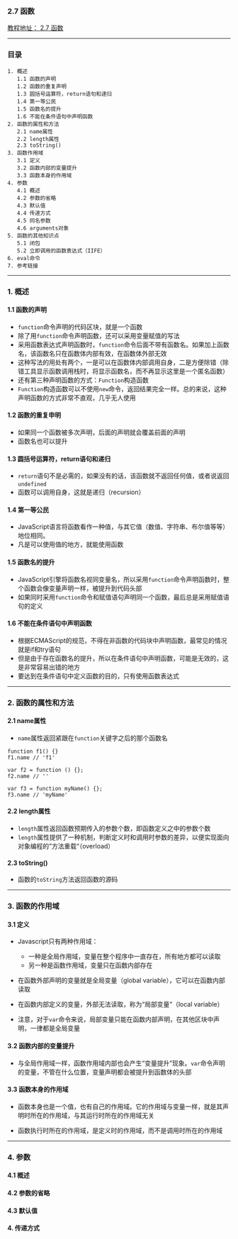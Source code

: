 ### 2.7 函数
[教程地址： 2.7 函数](http://javascript.ruanyifeng.com/grammar/function.html)

---
### 目录
```
1. 概述
   1.1 函数的声明
   1.2 函数的重复声明
   1.3 圆括号运算符，return语句和递归
   1.4 第一等公民
   1.5 函数名的提升
   1.6 不能在条件语句中声明函数
2. 函数的属性和方法
   2.1 name属性
   2.2 length属性
   2.3 toString()
3. 函数作用域
   3.1 定义
   3.2 函数内部的变量提升
   3.3 函数本身的作用域
4. 参数
   4.1 概述
   4.2 参数的省略
   4.3 默认值
   4.4 传递方式
   4.5 同名参数
   4.6 arguments对象
5. 函数的其他知识点
   5.1 闭包
   5.2 立即调用的函数表达式（IIFE）
6. eval命令
7. 参考链接
```

---
### 1. 概述

#### 1.1 函数的声明
- `function`命令声明的代码区块，就是一个函数
- 除了用`function`命令声明函数，还可以采用变量赋值的写法
- 采用函数表达式声明函数时，`function`命令后面不带有函数名。如果加上函数名，该函数名只在函数体内部有效，在函数体外部无效
- 这种写法的用处有两个，一是可以在函数体内部调用自身，二是方便除错（除错工具显示函数调用栈时，将显示函数名，而不再显示这里是一个匿名函数）
- 还有第三种声明函数的方式：`Function`构造函数
- `Function`构造函数可以不使用`new`命令，返回结果完全一样。总的来说，这种声明函数的方式非常不直观，几乎无人使用

#### 1.2 函数的重复申明
- 如果同一个函数被多次声明，后面的声明就会覆盖前面的声明
- 函数名也可以提升

#### 1.3  圆括号运算符，return语句和递归
- `return`语句不是必需的，如果没有的话，该函数就不返回任何值，或者说返回`undefined`
- 函数可以调用自身，这就是递归（recursion）

#### 1.4 第一等公民
- JavaScript语言将函数看作一种值，与其它值（数值、字符串、布尔值等等）地位相同。
- 凡是可以使用值的地方，就能使用函数

#### 1.5 函数名的提升
- JavaScript引擎将函数名视同变量名，所以采用`function`命令声明函数时，整个函数会像变量声明一样，被提升到代码头部
- 如果同时采用`function`命令和赋值语句声明同一个函数，最后总是采用赋值语句的定义

#### 1.6 不能在条件语句中声明函数
- 根据ECMAScript的规范，不得在非函数的代码块中声明函数，最常见的情况就是if和try语句
- 但是由于存在函数名的提升，所以在条件语句中声明函数，可能是无效的，这是非常容易出错的地方
- 要达到在条件语句中定义函数的目的，只有使用函数表达式

---
### 2. 函数的属性和方法

#### 2.1 name属性
- `name`属性返回紧跟在`function`关键字之后的那个函数名

```
function f1() {}
f1.name // 'f1'

var f2 = function () {};
f2.name // ''

var f3 = function myName() {};
f3.name // 'myName'
```

#### 2.2 length属性
- `length`属性返回函数预期传入的参数个数，即函数定义之中的参数个数
- `length`属性提供了一种机制，判断定义时和调用时参数的差异，以便实现面向对象编程的”方法重载“（overload）

#### 2.3 toString()
- 函数的`toString`方法返回函数的源码

---
### 3. 函数的作用域

#### 3.1 定义
- Javascript只有两种作用域：
   - 一种是全局作用域，变量在整个程序中一直存在，所有地方都可以读取
   - 另一种是函数作用域，变量只在函数内部存在

- 在函数外部声明的变量就是全局变量（global variable），它可以在函数内部读取

- 在函数内部定义的变量，外部无法读取，称为“局部变量”（local variable）

- 注意，对于`var`命令来说，局部变量只能在函数内部声明，在其他区块中声明，一律都是全局变量

#### 3.2 函数内部的变量提升
- 与全局作用域一样，函数作用域内部也会产生“变量提升”现象。`var`命令声明的变量，不管在什么位置，变量声明都会被提升到函数体的头部

#### 3.3  函数本身的作用域
- 函数本身也是一个值，也有自己的作用域。它的作用域与变量一样，就是其声明时所在的作用域，与其运行时所在的作用域无关

- 函数执行时所在的作用域，是定义时的作用域，而不是调用时所在的作用域

---
### 4. 参数

#### 4.1 概述
#### 4.2 参数的省略
#### 4.3 默认值
#### 4. 传递方式
